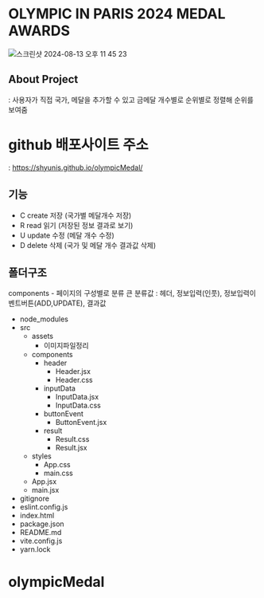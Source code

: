# OLYMPIC IN PARIS 2024 MEDAL AWARDS

![스크린샷 2024-08-13 오후 11 45 23](https://github.com/user-attachments/assets/5cae8d37-2175-4cdd-bd65-a3f285c46df2)

## About Project

: 사용자가 직접 국가, 메달을 추가할 수 있고 금메달 개수별로 순위별로 정렬해 순위를 보여줌

# github 배포사이트 주소

: https://shyunis.github.io/olympicMedal/

## 기능

- C create 저장 (국가별 메달개수 저장)
- R read 읽기 (저장된 정보 결과로 보기)
- U update 수정 (메달 개수 수정)
- D delete 삭제 (국가 및 메달 개수 결과값 삭제)

## 폴더구조

components - 페이지의 구성별로 분류
큰 분류값 : 헤더, 정보입력(인풋), 정보입력이벤트버튼(ADD,UPDATE), 결과값

- node_modules
- src
  - assets
    - 이미지파일정리
  - components
    - header
      - Header.jsx
      - Header.css
    - inputData
      - InputData.jsx
      - InputData.css
    - buttonEvent
      - ButtonEvent.jsx
    - result
      - Result.css
      - Result.jsx
  - styles
    - App.css
    - main.css
  - App.jsx
  - main.jsx
- gitignore
- eslint.config.js
- index.html
- package.json
- README.md
- vite.config.js
- yarn.lock

# olympicMedal

